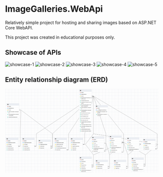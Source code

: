 # ImageGalleries.WebApi
Relatively simple project for hosting and sharing images based on ASP.NET Core WebAPI.

This project was created in educational purposes only.
## Showcase of APIs
![showcase-1](api-showcase/api-account.jpg)
![showcase-2](api-showcase/api-gallery.jpg)
![showcase-3](api-showcase/api-picture.jpg)
![showcase-4](api-showcase/api-tag.jpg)
![showcase-5](api-showcase/api-user.jpg)
## Entity relationship diagram (ERD)
![Entity relationship diagram](entity-relationship-diagram/image-galleries-erd.png)
